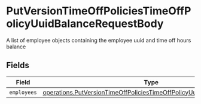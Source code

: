 # PutVersionTimeOffPoliciesTimeOffPolicyUuidBalanceRequestBody

A list of employee objects containing the employee uuid and time off hours balance


## Fields

| Field                                                                                                                                                            | Type                                                                                                                                                             | Required                                                                                                                                                         | Description                                                                                                                                                      |
| ---------------------------------------------------------------------------------------------------------------------------------------------------------------- | ---------------------------------------------------------------------------------------------------------------------------------------------------------------- | ---------------------------------------------------------------------------------------------------------------------------------------------------------------- | ---------------------------------------------------------------------------------------------------------------------------------------------------------------- |
| `employees`                                                                                                                                                      | [operations.PutVersionTimeOffPoliciesTimeOffPolicyUuidBalanceEmployees](../../models/operations/putversiontimeoffpoliciestimeoffpolicyuuidbalanceemployees.md)[] | :heavy_minus_sign:                                                                                                                                               | N/A                                                                                                                                                              |